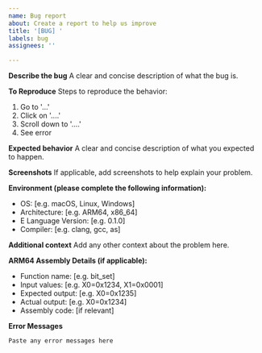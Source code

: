 ```yaml
---
name: Bug report
about: Create a report to help us improve
title: '[BUG] '
labels: bug
assignees: ''

---
```


**Describe the bug**
A clear and concise description of what the bug is.

**To Reproduce**
Steps to reproduce the behavior:
1. Go to '...'
2. Click on '....'
3. Scroll down to '....'
4. See error

**Expected behavior**
A clear and concise description of what you expected to happen.

**Screenshots**
If applicable, add screenshots to help explain your problem.

**Environment (please complete the following information):**
 - OS: [e.g. macOS, Linux, Windows]
 - Architecture: [e.g. ARM64, x86_64]
 - E Language Version: [e.g. 0.1.0]
 - Compiler: [e.g. clang, gcc, as]

**Additional context**
Add any other context about the problem here.

**ARM64 Assembly Details (if applicable):**
 - Function name: [e.g. bit_set]
 - Input values: [e.g. X0=0x1234, X1=0x0001]
 - Expected output: [e.g. X0=0x1235]
 - Actual output: [e.g. X0=0x1234]
 - Assembly code: [if relevant]

**Error Messages**
```
Paste any error messages here
```
